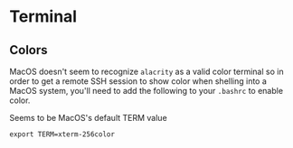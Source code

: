 # Terminal

## Colors
MacOS doesn't seem to recognize `alacrity` as a valid color terminal so in order to get a remote SSH 
session to show color when shelling into a MacOS system, you'll need to add the following to your 
`.bashrc` to enable color.

Seems to be MacOS's default TERM value
```
export TERM=xterm-256color
```
